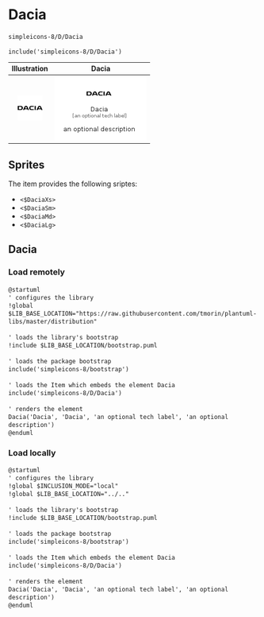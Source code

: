 # Dacia


```text
simpleicons-8/D/Dacia
```

```text
include('simpleicons-8/D/Dacia')
```



| Illustration | Dacia |
| :---: | :---: |
| ![illustration for Illustration](../../simpleicons-8/D/Dacia.png) | ![illustration for Dacia](../../simpleicons-8/D/Dacia.Local.png) |



## Sprites
The item provides the following sriptes:

- `<$DaciaXs>`
- `<$DaciaSm>`
- `<$DaciaMd>`
- `<$DaciaLg>`





## Dacia

### Load remotely
```plantuml
@startuml
' configures the library
!global $LIB_BASE_LOCATION="https://raw.githubusercontent.com/tmorin/plantuml-libs/master/distribution"

' loads the library's bootstrap
!include $LIB_BASE_LOCATION/bootstrap.puml

' loads the package bootstrap
include('simpleicons-8/bootstrap')

' loads the Item which embeds the element Dacia
include('simpleicons-8/D/Dacia')

' renders the element
Dacia('Dacia', 'Dacia', 'an optional tech label', 'an optional description')
@enduml
```

### Load locally
```plantuml
@startuml
' configures the library
!global $INCLUSION_MODE="local"
!global $LIB_BASE_LOCATION="../.."

' loads the library's bootstrap
!include $LIB_BASE_LOCATION/bootstrap.puml

' loads the package bootstrap
include('simpleicons-8/bootstrap')

' loads the Item which embeds the element Dacia
include('simpleicons-8/D/Dacia')

' renders the element
Dacia('Dacia', 'Dacia', 'an optional tech label', 'an optional description')
@enduml
```


